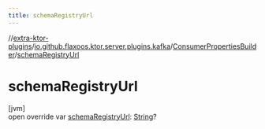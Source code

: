 ```yaml
---
title: schemaRegistryUrl
---
```


//[extra-ktor-plugins](../../../index.md)/[io.github.flaxoos.ktor.server.plugins.kafka](../index.md)/[ConsumerPropertiesBuilder](index.md)/[schemaRegistryUrl](schema-registry-url.md)

# schemaRegistryUrl

[jvm]\
open override
var [schemaRegistryUrl](schema-registry-url.md): [String](https://kotlinlang.org/api/latest/jvm/stdlib/kotlin/-string/index.md)?




